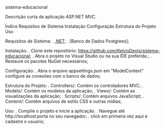 sistema-educacional

Descrição curta da aplicação ASP.NET MVC.

Índice
Requisitos de Sistema
Instalação
Configuração
Estrutura do Projeto
Uso

Requisitos de Sistema:
. [.NET](https://dotnet.microsoft.com/en-us/download);
. [Banco de Dados Postgrees];

Instalação:
. Clone este repositório: https://github.com/KelvisDenis/sistema-educacional;
. Abra o projeto no Visual Studio ou na sua IDE preferida.;
. Restaure os pacotes NuGet necessários;

Configuração:
. Abra o arquivo appsettings.json em "ModelContext" configure as conexões com o banco de dados;

Estrutura do Projeto:
. Controllers/: Contém os controladores MVC;
. Models/: Contém os modelos da aplicação;
. Views/: Contém as visualizações da aplicação;
. Scripts/: Contém arquivos JavaScript;
. Content/: Contém arquivos de estilo CSS e outras mídias;

Uso:
. Compile o projeto e inicie a aplicação.
. Navegue até http://localhost:porta no seu navegador;
. click em primeira vez aqui e cadastre o usuario;



